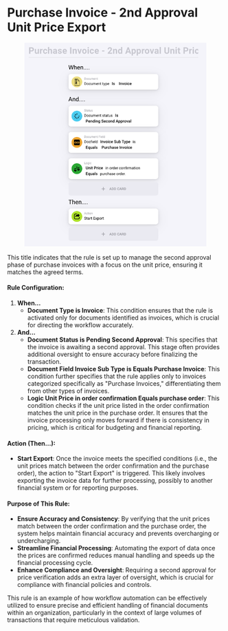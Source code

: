 # Purchase Invoice - 2nd Approval Unit Price Export

<figure><img src="../../../.gitbook/assets/Bildschirmfoto 2024-05-03 um 14.59.02.png" alt=""><figcaption></figcaption></figure>

This title indicates that the rule is set up to manage the second approval phase of purchase invoices with a focus on the unit price, ensuring it matches the agreed terms.

#### Rule Configuration:

1. **When…**
   * **Document Type is Invoice**: This condition ensures that the rule is activated only for documents identified as invoices, which is crucial for directing the workflow accurately.
2. **And…**
   * **Document Status is Pending Second Approval**: This specifies that the invoice is awaiting a second approval. This stage often provides additional oversight to ensure accuracy before finalizing the transaction.
   * **Document Field Invoice Sub Type is Equals Purchase Invoice**: This condition further specifies that the rule applies only to invoices categorized specifically as "Purchase Invoices," differentiating them from other types of invoices.
   * **Logic Unit Price in order confirmation Equals purchase order**: This condition checks if the unit price listed in the order confirmation matches the unit price in the purchase order. It ensures that the invoice processing only moves forward if there is consistency in pricing, which is critical for budgeting and financial reporting.

#### Action (Then…):

* **Start Export**: Once the invoice meets the specified conditions (i.e., the unit prices match between the order confirmation and the purchase order), the action to "Start Export" is triggered. This likely involves exporting the invoice data for further processing, possibly to another financial system or for reporting purposes.

#### Purpose of This Rule:

* **Ensure Accuracy and Consistency**: By verifying that the unit prices match between the order confirmation and the purchase order, the system helps maintain financial accuracy and prevents overcharging or undercharging.
* **Streamline Financial Processing**: Automating the export of data once the prices are confirmed reduces manual handling and speeds up the financial processing cycle.
* **Enhance Compliance and Oversight**: Requiring a second approval for price verification adds an extra layer of oversight, which is crucial for compliance with financial policies and controls.

This rule is an example of how workflow automation can be effectively utilized to ensure precise and efficient handling of financial documents within an organization, particularly in the context of large volumes of transactions that require meticulous validation.


